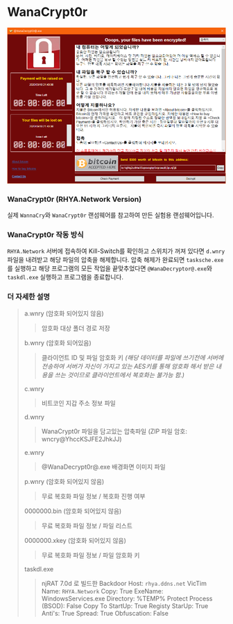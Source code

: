 WanaCrypt0r
===
![WanaCrypt0r Main](main-image.png)

### WanaCrypt0r (RHYA.Network Version)
실제 `WannaCry`와 `WanaCrypt0r` 랜섬웨어를 참고하여 만든 실험용 랜섬웨어입니다.

### WanaCrypt0r 작동 방식
`RHYA.Network` 서버에 접속하여 Kill-Switch를 확인하고 스위치가 꺼져 있다면 `d.wnry`파일을 내려받고 해당 파일의 압축을 해제합니다. 압축 해제가 완료되면 `tasksche.exe`를 실행하고 해당 프로그램의 모든 작업을 끝맞추었다면 `@WanaDecryptor@.exe`와 `taskdl.exe` 실행하고 프로그램을 종료합니다.

### 더 자세한 설명
> a.wnry (암호화 되어있지 않음) 
>> 암호화 대상 폴더 경로 저장 
>> 
> b.wnry (암호화 되어있음) 
>> 클라이언트 ID 및 파일 암호화 키 
>> _(해당 데이터를 파일에 쓰기전에 서버에 전송하여 서버가 자신이 가지고 있는 AES키를 통해 암호화 해서 받은 내용을 쓰는 것이므로 클라이언트에서 복호화는 불가능 함.)_ 
>> 
> c.wnry 
>> 비트코인 지갑 주소 정보 파일 
>> 
> d.wnry 
>> WanaCrypt0r 파일을 담고있는 압축파일 (ZIP 파일 암호: wncry@YhccKSJFE2JhkJJ) 
>> 
> e.wnry 
>> @WanaDecrypt0r@.exe 배경화면 이미지 파일 
>> 
> p.wnry (암호화 되어있지 않음) 
>> 무료 복호화 파일 정보 / 복호화 진행 여부 
>> 
> 0000000.bin (암호화 되어있지 않음) 
>> 무료 복호화 파일 정보 / 파일 리스트 
>> 
> 0000000.xkey (암호화 되어있지 않음) 
>> 무료 복호화 파일 정보 / 파일 암호화 키 
>> 
> taskdl.exe
>> njRAT 7.0d 로 빌드한 Backdoor
>> Host: `rhya.ddns.net`
>> VicTim Name: `RHYA.Network`
>> Copy: True
>> ExeName: WindowsServices.exe
>> Directory: %TEMP%
>> Protect Process (BSOD): False
>> Copy To StartUp: True
>> Registy StarUp: True
>> Anti's: True
>> Spread: True
>> Obfuscation: False
